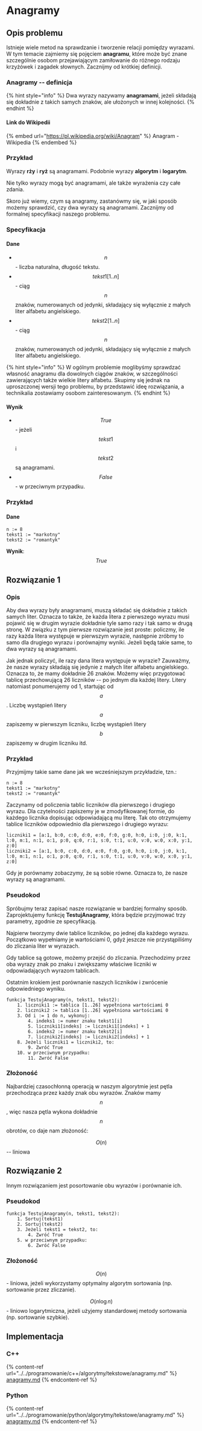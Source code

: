 # Anagramy

## Opis problemu

Istnieje wiele metod na sprawdzanie i tworzenie relacji pomiędzy wyrazami.
W tym temacie zajmiemy się pojęciem **anagramu**, które może być znane szczególnie osobom przejawiającym zamiłowanie do różnego rodzaju krzyżówek i zagadek słownych.
Zacznijmy od krótkiej definicji.

### Anagramy -- definicja

{% hint style="info" %}
Dwa wyrazy nazywamy **anagramami**, jeżeli składają się dokładnie z takich samych znaków, ale ułożonych w innej kolejności.
{% endhint %}

#### Link do Wikipedii

{% embed url="https://pl.wikipedia.org/wiki/Anagram" %}
Anagram - Wikipedia
{% endembed %}

### Przykład

Wyrazy **rży** i **ryż** są anagramami.
Podobnie wyrazy **algorytm** i **logarytm**.

Nie tylko wyrazy mogą być anagramami, ale także wyrażenia czy całe zdania.

Skoro już wiemy, czym są anagramy, zastanówmy się, w jaki sposób możemy sprawdzić, czy dwa wyrazy są anagramami.
Zacznijmy od formalnej specyfikacji naszego problemu.

### Specyfikacja

#### Dane

* $$n$$ - liczba naturalna, długość tekstu.
* $$tekst1[1..n]$$ - ciąg $$n$$ znaków, numerowanych od jedynki, składający się wyłącznie z małych liter alfabetu angielskiego.
* $$tekst2[1..n]$$ - ciąg $$n$$ znaków, numerowanych od jedynki, składający się wyłącznie z małych liter alfabetu angielskiego.

{% hint style="info" %}
W ogólnym problemie moglibyśmy sprawdzać własność anagramu dla dowolnych ciągów znaków, w szczególności zawierających także wielkie litery alfabetu.
Skupimy się jednak na uproszczonej wersji tego problemu, by przedstawić ideę rozwiązania, a technikalia zostawiamy osobom zainteresowanym.
{% endhint %}

#### Wynik

* $$True$$ - jeżeli $$tekst1$$ i $$tekst2$$ są anagramami.
* $$False$$ - w przeciwnym przypadku.

### Przykład

#### Dane

```
n := 8
tekst1 := "markotny"
tekst2 := "romantyk"
```

**Wynik**: $$True$$

## Rozwiązanie 1

### Opis

Aby dwa wyrazy były anagramami, muszą składać się dokładnie z takich samych liter. 
Oznacza to także, że każda litera z pierwszego wyrazu musi pojawić się w drugim wyrazie dokładnie tyle samo razy i tak samo w drugą stronę. 
W związku z tym pierwsze rozwiązanie jest proste: policzmy, ile razy każda litera występuje w pierwszym wyrazie, następnie zróbmy to samo dla drugiego wyrazu i porównajmy wyniki. 
Jeżeli będą takie same, to dwa wyrazy są anagramami.

Jak jednak policzyć, ile razy dana litera występuje w wyrazie? 
Zauważmy, że nasze wyrazy składają się jedynie z małych liter alfabetu angielskiego. 
Oznacza to, że mamy dokładnie 26 znaków. 
Możemy więc przygotować tablicę przechowującą 26 liczników -- po jednym dla każdej litery. 
Litery natomiast ponumerujemy od 1, startując od $$a$$. 
Liczbę wystąpień litery $$a$$ zapiszemy w pierwszym liczniku, liczbę wystąpień litery $$b$$ zapiszemy w drugim liczniku itd.

### Przykład

Przyjmijmy takie same dane jak we wcześniejszym przykładzie, tzn.:

```
n := 8
tekst1 := "markotny"
tekst2 := "romantyk"
```

Zaczynamy od policzenia tablic liczników dla pierwszego i drugiego wyrazu.
Dla czytelności zapiszemy je w zmodyfikowanej formie, do każdego licznika dopisując odpowiadającą mu literę.
Tak oto otrzymujemy tablice liczników odpowiednio dla pierwszego i drugiego wyrazu:

```
liczniki1 = [a:1, b:0, c:0, d:0, e:0, f:0, g:0, h:0, i:0, j:0, k:1, l:0, m:1, n:1, o:1, p:0, q:0, r:1, s:0, t:1, u:0, v:0, w:0, x:0, y:1, z:0]
liczniki2 = [a:1, b:0, c:0, d:0, e:0, f:0, g:0, h:0, i:0, j:0, k:1, l:0, m:1, n:1, o:1, p:0, q:0, r:1, s:0, t:1, u:0, v:0, w:0, x:0, y:1, z:0]
```

Gdy je porównamy zobaczymy, że są sobie równe.
Oznacza to, że nasze wyrazy są anagramami.

### Pseudokod

Spróbujmy teraz zapisać nasze rozwiązanie w bardziej formalny sposób.
Zaprojektujemy funkcję **TestujAnagramy**, która będzie przyjmować trzy parametry, zgodnie ze specyfikacją.

Najpierw tworzymy dwie tablice liczników, po jednej dla każdego wyrazu.
Początkowo wypełniamy je wartościami 0, gdyż jeszcze nie przystąpiliśmy do zliczania liter w wyrazach.

Gdy tablice są gotowe, możemy przejść do zliczania.
Przechodzimy przez oba wyrazy znak po znaku i zwiększamy właściwe liczniki w odpowiadających wyrazom tablicach.

Ostatnim krokiem jest porównanie naszych liczników i zwrócenie odpowiedniego wyniku.

```
funkcja TestujAnagramy(n, tekst1, tekst2):
    1. liczniki1 := tablica [1..26] wypełniona wartościami 0
    2. liczniki2 := tablica [1..26] wypełniona wartościami 0
    3. Od i := 1 do n, wykonuj:
        4. indeks1 := numer znaku tekst1[i]
        5. liczniki1[indeks] := liczniki1[indeks] + 1
        6. indeks2 := numer znaku tekst2[i]
        7. liczniki2[indeks] := liczniki2[indeks] + 1
    8. Jeżeli liczniki1 = liczniki2, to:
        9. Zwróć True
    10. w przeciwnym przypadku:
        11. Zwróć False
```

### Złożoność

Najbardziej czasochłonną operacją w naszym algorytmie jest pętla przechodząca przez każdy znak obu wyrazów.
Znaków mamy $$n$$, więc nasza pętla wykona dokładnie $$n$$ obrotów, co daje nam złożoność:

$$O(n)$$ -- liniowa

## Rozwiązanie 2

Innym rozwiązaniem jest posortowanie obu wyrazów i porównanie ich.

### Pseudokod

```
funkcja TestujAnagramy(n, tekst1, tekst2):
    1. Sortuj(tekst1)
    2. Sortuj(tekst2)
    3. Jeżeli tekst1 = tekst2, to:
        4. Zwróć True
    5. w przeciwnym przypadku:
        6. Zwróć False 
```

### Złożoność

$$O(n)$$ - liniowa, jeżeli wykorzystamy optymalny algorytm sortowania (np. sortowanie przez zliczanie).

$$O(n\log{n})$$ - liniowo logarytmiczna, jeżeli użyjemy standardowej metody sortowania (np. sortowanie szybkie).&#x20;

## Implementacja

### C++

{% content-ref url="../../programowanie/c++/algorytmy/tekstowe/anagramy.md" %}
[anagramy.md](../../programowanie/c++/algorytmy/tekstowe/anagramy.md)
{% endcontent-ref %}

### Python

{% content-ref url="../../programowanie/python/algorytmy/tekstowe/anagramy.md" %}
[anagramy.md](../../programowanie/python/algorytmy/tekstowe/anagramy.md)
{% endcontent-ref %}

